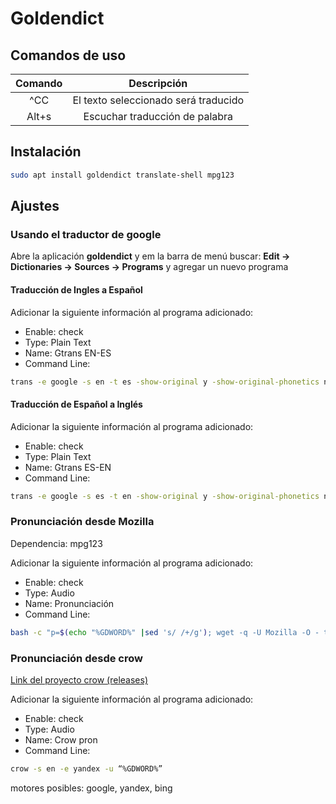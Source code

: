 # Goldendict

## Comandos de uso

|Comando|Descripción|
|:-------------:|:-------------:|
|^CC| El texto seleccionado será traducido|
|Alt+s| Escuchar traducción de palabra|



## Instalación

```bash
sudo apt install goldendict translate-shell mpg123
```

## Ajustes

### Usando el traductor de google

Abre la aplicación **goldendict** y em la barra de menú buscar: 
**Edit -> Dictionaries -> Sources -> Programs** y agregar un nuevo programa

#### Traducción de Ingles a Español

Adicionar la siguiente información al programa adicionado:

* Enable: check
* Type: Plain Text
* Name: Gtrans EN-ES
* Command Line:

```bash
trans -e google -s en -t es -show-original y -show-original-phonetics n -show-translation y -no-ansi -show-translation-phonetics n -show-prompt-message n -show-languages y -show-original-dictionary n -show-dictionary n -show-alternatives n "%GDWORD%"
```

#### Traducción de Español a Inglés

Adicionar la siguiente información al programa adicionado:

* Enable: check
* Type: Plain Text
* Name: Gtrans ES-EN
* Command Line:

```bash
trans -e google -s es -t en -show-original y -show-original-phonetics n -show-translation y -no-ansi -show-translation-phonetics n -show-prompt-message n -show-languages y -show-original-dictionary n -show-dictionary n -show-alternatives n "%GDWORD%" 
```

### Pronunciación desde Mozilla

Dependencia: mpg123

Adicionar la siguiente información al programa adicionado:

* Enable: check
* Type: Audio
* Name: Pronunciación
* Command Line:

```bash
bash -c "p=$(echo "%GDWORD%" |sed 's/ /+/g'); wget -q -U Mozilla -O - translate.google.com.vn/translate_tts?ie=UTF-8\&q=$p\&tl=en\&client=tw-ob | mpg123 -"
```

### Pronunciación desde crow

[Link del proyecto crow (releases)](https://github.com/crow-translate/crow-translate/releases)

Adicionar la siguiente información al programa adicionado:

* Enable: check
* Type: Audio
* Name: Crow pron
* Command Line:

```bash
crow -s en -e yandex -u “%GDWORD%”
```

motores posibles: google, yandex, bing
